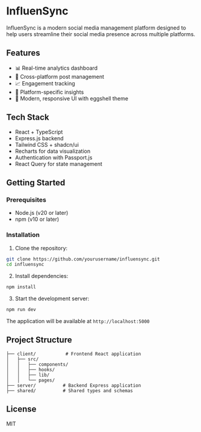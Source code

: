 # InfluenSync

InfluenSync is a modern social media management platform designed to help users streamline their social media presence across multiple platforms.

## Features

- 📊 Real-time analytics dashboard
- 🔄 Cross-platform post management
- 📈 Engagement tracking
- 📱 Platform-specific insights
- 🎨 Modern, responsive UI with eggshell theme

## Tech Stack

- React + TypeScript
- Express.js backend
- Tailwind CSS + shadcn/ui
- Recharts for data visualization
- Authentication with Passport.js
- React Query for state management

## Getting Started

### Prerequisites

- Node.js (v20 or later)
- npm (v10 or later)

### Installation

1. Clone the repository:
```bash
git clone https://github.com/yourusername/influensync.git
cd influensync
```

2. Install dependencies:
```bash
npm install
```

3. Start the development server:
```bash
npm run dev
```

The application will be available at `http://localhost:5000`

## Project Structure

```
├── client/           # Frontend React application
│   ├── src/
│   │   ├── components/
│   │   ├── hooks/
│   │   ├── lib/
│   │   └── pages/
├── server/          # Backend Express application
├── shared/          # Shared types and schemas
```

## License

MIT
